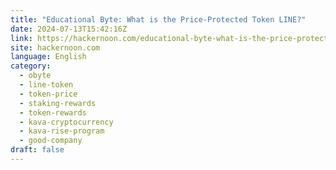 ```yaml
---
title: "Educational Byte: What is the Price-Protected Token LINE?"
date: 2024-07-13T15:42:16Z
link: https://hackernoon.com/educational-byte-what-is-the-price-protected-token-line?source=rss&utm_medium=RSS&utm_source=news.12bit.vn
site: hackernoon.com
language: English
category:
  - obyte
  - line-token
  - token-price
  - staking-rewards
  - token-rewards
  - kava-cryptocurrency
  - kava-rise-program
  - good-company
draft: false
---
```

